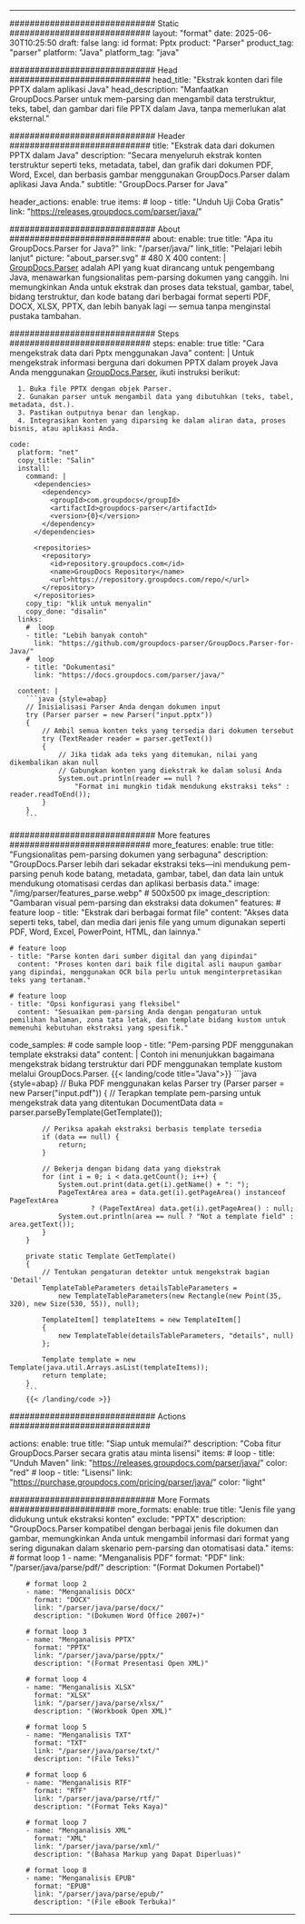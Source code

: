


---
############################# Static ############################
layout: "format"
date:  2025-06-30T10:25:50
draft: false
lang: id
format: Pptx
product: "Parser"
product_tag: "parser"
platform: "Java"
platform_tag: "java"

############################# Head ############################
head_title: "Ekstrak konten dari file PPTX dalam aplikasi Java"
head_description: "Manfaatkan GroupDocs.Parser untuk mem-parsing dan mengambil data terstruktur, teks, tabel, dan gambar dari file PPTX dalam Java, tanpa memerlukan alat eksternal."

############################# Header ############################
title: "Ekstrak data dari dokumen PPTX dalam Java" 
description: "Secara menyeluruh ekstrak konten terstruktur seperti teks, metadata, tabel, dan grafik dari dokumen PDF, Word, Excel, dan berbasis gambar menggunakan GroupDocs.Parser dalam aplikasi Java Anda."
subtitle: "GroupDocs.Parser for Java" 

header_actions:
  enable: true
  items:
    #  loop
    - title: "Unduh Uji Coba Gratis"
      link: "https://releases.groupdocs.com/parser/java/"
      
############################# About ############################
about:
    enable: true
    title: "Apa itu GroupDocs.Parser for Java?"
    link: "/parser/java/"
    link_title: "Pelajari lebih lanjut"
    picture: "about_parser.svg" # 480 X 400
    content: |
       [GroupDocs.Parser](/parser/java/) adalah API yang kuat dirancang untuk pengembang Java, menawarkan fungsionalitas pem-parsing dokumen yang canggih. Ini memungkinkan Anda untuk ekstrak dan proses data tekstual, gambar, tabel, bidang terstruktur, dan kode batang dari berbagai format seperti PDF, DOCX, XLSX, PPTX, dan lebih banyak lagi — semua tanpa menginstal pustaka tambahan.

############################# Steps ############################
steps:
    enable: true
    title: "Cara mengekstrak data dari Pptx menggunakan Java"
    content: |
      Untuk mengekstrak informasi berguna dari dokumen PPTX dalam proyek Java Anda menggunakan [GroupDocs.Parser](/parser/java/), ikuti instruksi berikut:
      
      1. Buka file PPTX dengan objek Parser.
      2. Gunakan parser untuk mengambil data yang dibutuhkan (teks, tabel, metadata, dst.).
      3. Pastikan outputnya benar dan lengkap.
      4. Integrasikan konten yang diparsing ke dalam aliran data, proses bisnis, atau aplikasi Anda.
   
    code:
      platform: "net"
      copy_title: "Salin"
      install:
        command: |
          <dependencies>
            <dependency>
              <groupId>com.groupdocs</groupId>
              <artifactId>groupdocs-parser</artifactId>
              <version>{0}</version>
            </dependency>
          </dependencies>

          <repositories>
            <repository>
              <id>repository.groupdocs.com</id>
              <name>GroupDocs Repository</name>
              <url>https://repository.groupdocs.com/repo/</url>
            </repository>
          </repositories>
        copy_tip: "klik untuk menyalin"
        copy_done: "disalin"
      links:
        #  loop
        - title: "Lebih banyak contoh"
          link: "https://github.com/groupdocs-parser/GroupDocs.Parser-for-Java/"
        #  loop
        - title: "Dokumentasi"
          link: "https://docs.groupdocs.com/parser/java/"
          
      content: |
        ```java {style=abap}
        // Inisialisasi Parser Anda dengan dokumen input
        try (Parser parser = new Parser("input.pptx"))
        {
            // Ambil semua konten teks yang tersedia dari dokumen tersebut
            try (TextReader reader = parser.getText())
            {
                // Jika tidak ada teks yang ditemukan, nilai yang dikembalikan akan null
                // Gabungkan konten yang diekstrak ke dalam solusi Anda
                System.out.println(reader == null ? 
                    "Format ini mungkin tidak mendukung ekstraksi teks" : reader.readToEnd());
            }
        }
        ```            

############################# More features ############################
more_features:
  enable: true
  title: "Fungsionalitas pem-parsing dokumen yang serbaguna"
  description: "GroupDocs.Parser lebih dari sekadar ekstraksi teks—ini mendukung pem-parsing penuh kode batang, metadata, gambar, tabel, dan data lain untuk mendukung otomatisasi cerdas dan aplikasi berbasis data."
  image: "/img/parser/features_parse.webp" # 500x500 px
  image_description: "Gambaran visual pem-parsing dan ekstraksi data dokumen"
  features:
    # feature loop
    - title: "Ekstrak dari berbagai format file"
      content: "Akses data seperti teks, tabel, dan media dari jenis file yang umum digunakan seperti PDF, Word, Excel, PowerPoint, HTML, dan lainnya."

    # feature loop
    - title: "Parse konten dari sumber digital dan yang dipindai"
      content: "Proses konten dari baik file digital asli maupun gambar yang dipindai, menggunakan OCR bila perlu untuk menginterpretasikan teks yang tertanam."

    # feature loop
    - title: "Opsi konfigurasi yang fleksibel"
      content: "Sesuaikan pem-parsing Anda dengan pengaturan untuk pemilihan halaman, zona tata letak, dan template bidang kustom untuk memenuhi kebutuhan ekstraksi yang spesifik."
      
  code_samples:
    # code sample loop
    - title: "Pem-parsing PDF menggunakan template ekstraksi data"
      content: |
        Contoh ini menunjukkan bagaimana mengekstrak bidang terstruktur dari PDF menggunakan template kustom melalui GroupDocs.Parser.
        {{< landing/code title="Java">}}
        ```java {style=abap}
        //  Buka PDF menggunakan kelas Parser
        try (Parser parser = new Parser("input.pdf"))
        {
            // Terapkan template pem-parsing untuk mengekstrak data yang ditentukan
            DocumentData data = parser.parseByTemplate(GetTemplate());

            // Periksa apakah ekstraksi berbasis template tersedia
            if (data == null) {
                return;
            }

            // Bekerja dengan bidang data yang diekstrak
            for (int i = 0; i < data.getCount(); i++) {
                System.out.print(data.get(i).getName() + ": ");
                PageTextArea area = data.get(i).getPageArea() instanceof PageTextArea
                        ? (PageTextArea) data.get(i).getPageArea() : null;
                System.out.println(area == null ? "Not a template field" : area.getText());
            }
        }

        private static Template GetTemplate()
        {
            // Tentukan pengaturan detektor untuk mengekstrak bagian 'Detail'
            TemplateTableParameters detailsTableParameters = 
                new TemplateTableParameters(new Rectangle(new Point(35, 320), new Size(530, 55)), null);

            TemplateItem[] templateItems = new TemplateItem[]
            {
                new TemplateTable(detailsTableParameters, "details", null)
            };

            Template template = new Template(java.util.Arrays.asList(templateItems));
            return template;
        }
        ```
        {{< /landing/code >}}


############################# Actions ############################

actions:
  enable: true
  title: "Siap untuk memulai?"
  description: "Coba fitur GroupDocs.Parser secara gratis atau minta lisensi"
  items:
    #  loop
    - title: "Unduh Maven"
      link: "https://releases.groupdocs.com/parser/java/"
      color: "red"
        #  loop
    - title: "Lisensi"
      link: "https://purchase.groupdocs.com/pricing/parser/java/"
      color: "light"


############################# More Formats #####################
more_formats:
    enable: true
    title: "Jenis file yang didukung untuk ekstraksi konten"
    exclude: "PPTX"
    description: "GroupDocs.Parser kompatibel dengan berbagai jenis file dokumen dan gambar, memungkinkan Anda untuk mengambil informasi dari format yang sering digunakan dalam skenario pem-parsing dan otomatisasi data."
    items: 
        # format loop 1
        - name: "Menganalisis PDF"
          format: "PDF"
          link: "/parser/java/parse/pdf/"
          description: "(Format Dokumen Portabel)"
          
        # format loop 2
        - name: "Menganalisis DOCX"
          format: "DOCX"
          link: "/parser/java/parse/docx/"
          description: "(Dokumen Word Office 2007+)"
          
        # format loop 3
        - name: "Menganalisis PPTX"
          format: "PPTX"
          link: "/parser/java/parse/pptx/"
          description: "(Format Presentasi Open XML)"
          
        # format loop 4
        - name: "Menganalisis XLSX"
          format: "XLSX"
          link: "/parser/java/parse/xlsx/"
          description: "(Workbook Open XML)"
          
        # format loop 5
        - name: "Menganalisis TXT"
          format: "TXT"
          link: "/parser/java/parse/txt/"
          description: "(File Teks)"
          
        # format loop 6
        - name: "Menganalisis RTF"
          format: "RTF"
          link: "/parser/java/parse/rtf/"
          description: "(Format Teks Kaya)"
          
        # format loop 7
        - name: "Menganalisis XML"
          format: "XML"
          link: "/parser/java/parse/xml/"
          description: "(Bahasa Markup yang Dapat Diperluas)"
          
        # format loop 8
        - name: "Menganalisis EPUB"
          format: "EPUB"
          link: "/parser/java/parse/epub/"
          description: "(File eBook Terbuka)"
         
          

---